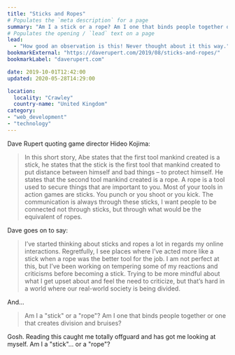 ```yaml
---
title: "Sticks and Ropes"
# Populates the `meta description` for a page
summary: "Am I a stick or a rope? Am I one that binds people together or one that creates division and bruises?"
# Populates the opening / `lead` text on a page
lead:
  - "How good an observation is this! Never thought about it this way."
bookmarkExternal: "https://daverupert.com/2019/08/sticks-and-ropes/"
bookmarkLabel: "daverupert.com"

date: 2019-10-01T12:42:00
updated: 2020-05-28T14:29:00

location:
  locality: "Crawley"
  country-name: "United Kingdom"
category:
- "web_development"
- "technology"
---
```


Dave Rupert quoting game director Hideo Kojima:

> In this short story, Abe states that the first tool mankind created is a stick, he states that the stick is the first tool that mankind created to put distance between himself and bad things – to protect himself. He states that the second tool mankind created is a rope. A rope is a tool used to secure things that are important to you. Most of your tools in action games are sticks. You punch or you shoot or you kick. The communication is always through these sticks, I want people to be connected not through sticks, but through what would be the equivalent of ropes.

Dave goes on to say:

> I’ve started thinking about sticks and ropes a lot in regards my online interactions. Regretfully, I see places where I’ve acted more like a stick when a rope was the better tool for the job. I am not perfect at this, but I’ve been working on tempering some of my reactions and criticisms before becoming a stick. Trying to be more mindful about what I get upset about and feel the need to criticize, but that’s hard in a world where our real-world society is being divided.

And...

> Am I a "stick" or a "rope"? Am I one that binds people together or one that creates division and bruises?

Gosh. Reading this caught me totally offguard and has got me looking at myself. Am I a "stick"... or a "rope"?

